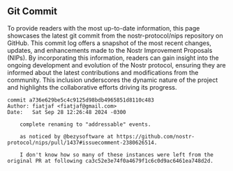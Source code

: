 ## Git Commit
To provide readers with the most up-to-date information, this page showcases the latest git commit from the nostr-protocol/nips repository on GitHub. This commit log offers a snapshot of the most recent changes, updates, and enhancements made to the Nostr Improvement Proposals (NIPs). By incorporating this information, readers can gain insight into the ongoing development and evolution of the Nostr protocol, ensuring they are informed about the latest contributions and modifications from the community. This inclusion underscores the dynamic nature of the project and highlights the collaborative efforts driving its progress.

```shell
commit a736e629be5c4c9125d98bdb4965851d8110c483
Author: fiatjaf <fiatjaf@gmail.com>
Date:   Sat Sep 28 12:26:48 2024 -0300

    complete renaming to "addressable" events.
    
    as noticed by @bezysoftware at https://github.com/nostr-protocol/nips/pull/1437#issuecomment-2380626514.
    
    I don't know how so many of these instances were left from the original PR at following ca3c52e3e74f0a4679f1c6c0d9ac6461ea748d2d.
```
